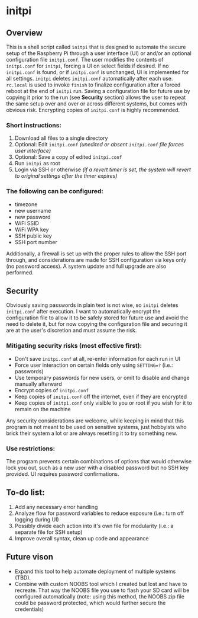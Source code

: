 # initpi
## Overview
This is a shell script called `initpi` that is designed to automate the secure setup of the Raspberry Pi through a user interface (UI) or and/or an optional configuration file `initpi.conf`.  The user modifies the contents of `initpi.conf` for `initpi`, forcing a UI on select fields if desired.  If no `initpi.conf` is found, or if `initpi.conf` is unchanged, UI is implemented for all settings.  `initpi` deletes `initpi.conf` automatically after each use.  `rc.local` is used to invoke `finish` to finalize configuration after a forced reboot at the end of `initpi` run.  Saving a configuration file for future use by copying it prior to the run (see **Security** section) allows the user to repeat the same setup over and over or across different systems, but comes with obvious risk.  Encrypting copies of `initpi.conf` is highly recommended.

### Short instructions:
1. Download all files to a single directory
1. Optional: Edit `initpi.conf` *(unedited or absent `initpi.conf` file forces user interface)*
1. Optional: Save a copy of edited `initpi.conf`
1. Run `initpi` as root
1. Login via SSH or otherwise *(if a revert timer is set, the system will revert to original settings after the timer expires)*

### The following can be configured:
* timezone
* new username
* new password
* WiFi SSID
* WiFi WPA key
* SSH public key
* SSH port number

Additionally, a firewall is set up with the proper rules to allow the SSH port through, and considerations are made for SSH configuration via keys only (no password access).  A system update and full upgrade are also performed.

## Security
Obviously saving passwords in plain text is not wise, so `initpi` deletes `initpi.conf` after execution.  I want to automatically encrypt the configuration file to allow it to be safely stored for future use and avoid the need to delete it, but for now copying the configuration file and securing it are at the user's discretion and must assume the risk.

### Mitigating security risks (most effective first):
* Don't save `initpi.conf` at all, re-enter information for each run in UI
* Force user interaction on certain fields only using `SETTING=?` (i.e.: passwords)
* Use temporary passwords for new users, or omit to disable and change manually afterward
* Encrypt copies of `initpi.conf`
* Keep copies of `initpi.conf` off the internet, even if they are encrypted
* Keep copies of `initpi.conf` only visible to you or root if you wish for it to remain on the machine

Any security considerations are welcome, while keeping in mind that this program is not meant to be used on sensitive systems, just hobbyists who brick their system a lot or are always resetting it to try something new.

### Use restrictions:
The program prevents certain combinations of options that would otherwise lock you out, such as a new user with a disabled password but no SSH key provided.  UI requires password confirmations.

## To-do list:
1. Add any necessary error handling
1. Analyze flow for password variables to reduce exposure (i.e.: turn off logging during UI)
1. Possibly divide each action into it's own file for modularity (i.e.: a separate file for SSH setup)
1. Improve overall syntax, clean up code and appearance

## Future vison
* Expand this tool to help automate deployment of multiple systems (TBD).
* Combine with custom NOOBS tool which I created but lost and have to recreate.  That way the NOOBS file you use to flash your SD card will be configured automatically (note: using this method, the NOOBS zip file could be password protected, which would further secure the credentials)
